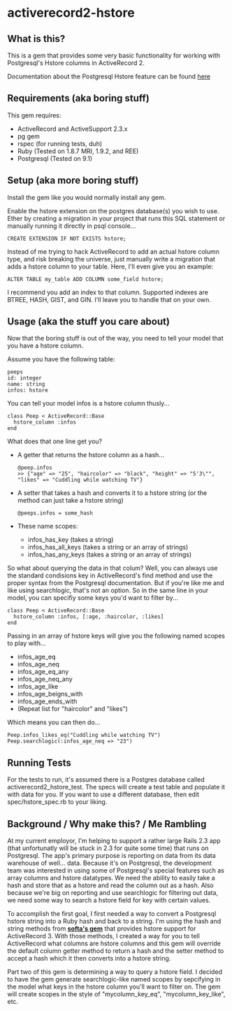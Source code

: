 activerecord2-hstore
====================

What is this?
-------------
This is a gem that provides some very basic functionality for working with 
Postgresql's Hstore columns in ActiveRecord 2.

Documentation about the Postgresql Hstore feature can be found 
[here](http://www.postgresql.org/docs/9.1/static/hstore.html)

Requirements (aka boring stuff)
-------------------------------
This gem requires:

*   ActiveRecord and ActiveSupport 2.3.x
*   pg gem
*   rspec (for running tests, duh)
*   Ruby (Tested on 1.8.7 MRI, 1.9.2, and REE)
*   Postgresql (Tested on 9.1)

Setup (aka more boring stuff)
-----------------------------
Install the gem like you would normally install any gem.

Enable the hstore extension on the postgres database(s) you wish to use.
Ether by creating a migration in your project that runs this SQL statement
or manually running it directly in psql console...

    CREATE EXTENSION IF NOT EXISTS hstore;

Instead of me trying to hack ActiveRecord to add an actual hstore column type,
and risk breaking the universe, just manually write a migration that adds a 
hstore column to your table. Here, I'll even give you an example:

    ALTER TABLE my_table ADD COLUMN some_field hstore;

I recommend you add an index to that column. Supported indexes are BTREE, HASH, 
GIST, and GIN. I'll leave you to handle that on your own.

Usage (aka the stuff you care about)
------------------------------------
Now that the boring stuff is out of the way, you need to tell your model that
you have a hstore column.

Assume you have the following table:
    
    peeps
    id: integer
    name: string
    infos: hstore

You can tell your model infos is a hstore column thusly...

    class Peep < ActiveRecord::Base
      hstore_column :infos
    end

What does that one line get you?

*   A getter that returns the hstore column as a hash...

        @peep.infos
        >> {"age" => "25", "haircolor" => "black", "height" => "5'3\"", "likes" => "Cuddling while watching TV"}

*   A setter that takes a hash and converts it to a hstore string (or the method can just take a hstore string)

        @peeps.infos = some_hash

*   These name scopes:
    *   infos\_has\_key (takes a string)
    *   infos\_has\_all\_keys (takes a string or an array of strings)
    *   infos\_has\_any\_keys (takes a string or an array of strings) 

So what about querying the data in that colum? Well, you can always use the 
standard condisions key in ActiveRecord's find method and use the proper 
syntax from the Postgresql documentation. But if you're like me and like 
using searchlogic, that's not an option. So in the same line in your model,
you can specifiy some keys you'd want to filter by...

    class Peep < ActiveRecord::Base
      hstore_column :infos, [:age, :haircolor, :likes]
    end

Passing in an array of hstore keys will give you the following named scopes
to play with...

*   infos\_age\_eq
*   infos\_age\_neq
*   infos\_age\_eq\_any
*   infos\_age\_neq\_any
*   infos\_age\_like
*   infos\_age\_beigns\_with
*   infos\_age\_ends\_with
*   (Repeat list for "haircolor" and "likes")

Which means you can then do...

    Peep.infos_likes_eq("Cuddling while watching TV")
    Peep.searchlogic(:infos_age_neq => "23")

Running Tests
-------------
For the tests to run, it's assumed there is a Postgres database called
activerecord2\_hstore\_test. The specs will create a test table and populate
it with data for you. If you want to use a different database, then edit
spec/hstore\_spec.rb to your liking.

Background / Why make this? / Me Rambling
-----------------------------------------
At my current employor, I'm helping to support a rather large Rails 2.3 app 
(that unfortunatly will be stuck in 2.3 for quite some time) that runs on 
Postgresql. The app's primary purpose is reporting on data from its data 
warehouse of well... data. Because it's on Postgresql, the development team
was interested in using some of Postgresql's special features such as array
columns and hstore datatypes. We need the ability to easily take a hash 
and store that as a hstore and read the column out as a hash. Also because
we're big on reporting and use searchlogic for filtering out data, we need
some way to search a hstore field for key with certain values.

To accomplish the first goal, I first needed a way to convert a Postgresql
hstore string into a Ruby hash and back to a string. I'm using the hash and
string methods from **[softa's gem](https://github.com/softa/activerecord-postgres-hstore)**
that provides hstore support for ActiveRecord 3. With those methods, I created
a way for you to tell ActiveRecord what columns are hstore columns and this 
gem will override the default column getter method to return a hash and the
setter method to accept a hash which it then converts into a hstore string.

Part two of this gem is determining a way to query a hstore field. I decided
to have the gem generate searchlogic-like named scopes by sepcifying in the
model what keys in the hstore column you'll want to filter on. The gem will 
create scopes in the style of "mycolumn\_key\_eq", "mycolumn\_key\_like", etc.

